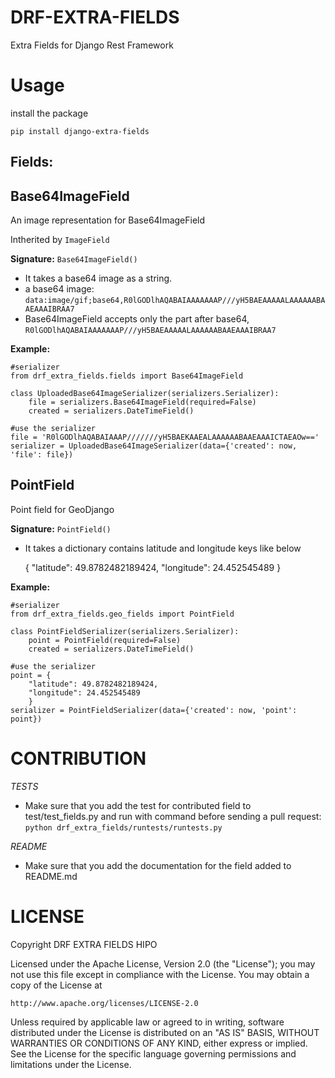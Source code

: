 DRF-EXTRA-FIELDS
================

Extra Fields for Django Rest Framework

Usage
================
 
 install the package
 
 `pip install django-extra-fields`



Fields:
----------------


## Base64ImageField

An image representation for Base64ImageField

Intherited by `ImageField`


**Signature:** `Base64ImageField()`

 - It takes a base64 image as a string.
 - a base64 image:  `data:image/gif;base64,R0lGODlhAQABAIAAAAAAAP///yH5BAEAAAAALAAAAAABAAEAAAIBRAA7`
 - Base64ImageField accepts only the part after base64, `R0lGODlhAQABAIAAAAAAAP///yH5BAEAAAAALAAAAAABAAEAAAIBRAA7`
 

**Example:**
 
    #serializer
    from drf_extra_fields.fields import Base64ImageField

    class UploadedBase64ImageSerializer(serializers.Serializer):
        file = serializers.Base64ImageField(required=False)
        created = serializers.DateTimeField()

    #use the serializer
    file = 'R0lGODlhAQABAIAAAP///////yH5BAEKAAEALAAAAAABAAEAAAICTAEAOw=='
    serializer = UploadedBase64ImageSerializer(data={'created': now, 'file': file})
    
    
## PointField

Point field for GeoDjango


**Signature:** `PointField()`

 - It takes a dictionary contains latitude and longitude keys like below

    {
     "latitude": 49.8782482189424,
     "longitude": 24.452545489
    }
    
**Example:**

    #serializer
    from drf_extra_fields.geo_fields import PointField

    class PointFieldSerializer(serializers.Serializer):
        point = PointField(required=False)
        created = serializers.DateTimeField()

    #use the serializer
    point = {
        "latitude": 49.8782482189424,
        "longitude": 24.452545489
        }    
    serializer = PointFieldSerializer(data={'created': now, 'point': point})


CONTRIBUTION
=================

*TESTS*
- Make sure that you add the test for contributed field to test/test_fields.py
and run with command before sending a pull request: 
 `python drf_extra_fields/runtests/runtests.py`

*README*
- Make sure that you add the documentation for the field added to README.md


LICENSE
====================

Copyright DRF EXTRA FIELDS HIPO

Licensed under the Apache License, Version 2.0 (the "License");
you may not use this file except in compliance with the License.
You may obtain a copy of the License at

    http://www.apache.org/licenses/LICENSE-2.0

Unless required by applicable law or agreed to in writing, software
distributed under the License is distributed on an "AS IS" BASIS,
WITHOUT WARRANTIES OR CONDITIONS OF ANY KIND, either express or implied.
See the License for the specific language governing permissions and
limitations under the License.
